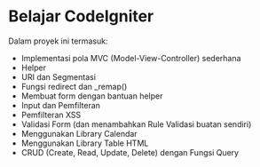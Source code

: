 # Belajar CodeIgniter

Dalam proyek ini termasuk:
- Implementasi pola MVC (Model-View-Controller) sederhana
- Helper
- URI dan Segmentasi
- Fungsi redirect dan _remap()
- Membuat form dengan bantuan helper
- Input dan Pemfilteran
- Pemfilteran XSS
- Validasi Form (dan menambahkan Rule Validasi buatan sendiri)
- Menggunakan Library Calendar
- Menggunakan Library Table HTML
- CRUD (Create, Read, Update, Delete) dengan Fungsi Query
